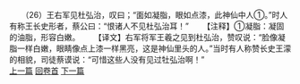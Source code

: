 　　（26）王右军见杜弘治，叹曰；“面如凝脂，眼如点漆，此神仙中人①。”时人有称王长史形者，蔡公曰：“恨诸人不见杜弘治耳！”
　　【注释】①凝脂：凝固的油脂，形容白嫩。
　　【译文】右军将军王羲之见到杜弘治，赞叹说：“脸像凝脂一样白嫩，眼睛像点上漆一样黑亮，这是神仙里头的人。”当时有人称赞长史王濛的相貌，司徒蔡谟说：“可惜这些人没有见过牡弘治啊！”
<br>[上一篇](14_25) [回卷首](14_00) [下一篇](14_27)
